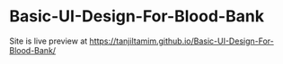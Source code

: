 # Basic-UI-Design-For-Blood-Bank
Site is live preview at https://tanjiltamim.github.io/Basic-UI-Design-For-Blood-Bank/
